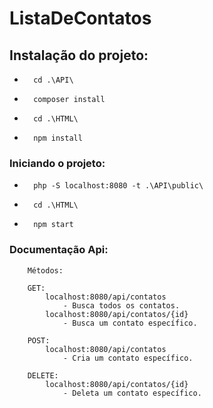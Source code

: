 # ListaDeContatos


## Instalação do projeto:

-
        cd .\API\
-
        composer install
-       
        cd .\HTML\
-
        npm install

### Iniciando o projeto:

-
        php -S localhost:8080 -t .\API\public\
-
        cd .\HTML\
-
        npm start


### Documentação Api:
        Métodos:  

        GET:
            localhost:8080/api/contatos
                - Busca todos os contatos.
            localhost:8080/api/contatos/{id}
                - Busca um contato específico.

        POST:
            localhost:8080/api/contatos
                - Cria um contato específico.

        DELETE:
            localhost:8080/api/contatos/{id}
                - Deleta um contato específico.

